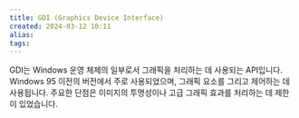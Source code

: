 ```yaml
---
title: GDI (Graphics Device Interface)
created: 2024-03-12 10:11
alias:
tags:
---
```

GDI는 Windows 운영 체제의 일부로서 그래픽을 처리하는 데 사용되는 API입니다.
Windows 95 이전의 버전에서 주로 사용되었으며, 그래픽 요소를 그리고 제어하는 데 사용됩니다.
주요한 단점은 이미지의 투명성이나 고급 그래픽 효과를 처리하는 데 제한이 있었습니다.


